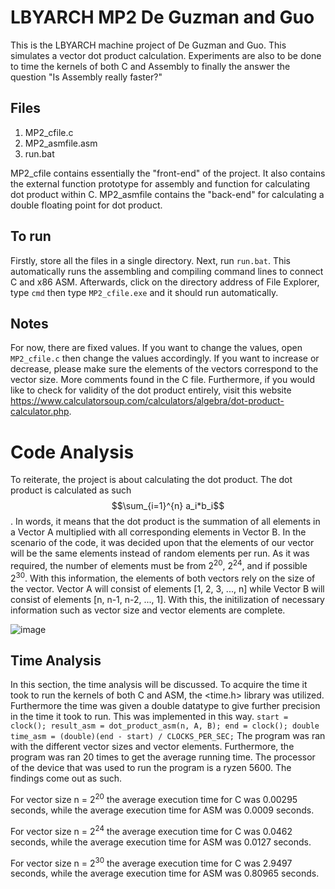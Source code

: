 # LBYARCH MP2 De Guzman and Guo

This is the LBYARCH machine project of De Guzman and Guo. This simulates a vector dot product calculation. Experiments are also to be done to time the kernels of both C and Assembly to finally the answer the question "Is Assembly really faster?"

## Files
1. MP2_cfile.c
2. MP2_asmfile.asm
3. run.bat

MP2_cfile contains essentially the "front-end" of the project. It also contains the external function prototype for assembly and function for calculating dot product within C. MP2_asmfile contains the "back-end" for calculating a double floating point for dot product.

## To run
Firstly, store all the files in a single directory. 
Next, run `run.bat`. This automatically runs the assembling and compiling command lines to connect C and x86 ASM. Afterwards, click on the directory address of File Explorer, type `cmd` then type `MP2_cfile.exe` and it should run automatically.

## Notes
For now, there are fixed values. If you want to change the values, open `MP2_cfile.c` then change the values accordingly. If you want to increase or decrease, please make sure the elements of the vectors correspond to the vector size. 
More comments found in the C file. 
Furthermore, if you would like to check for validity of the dot product entirely, visit this website https://www.calculatorsoup.com/calculators/algebra/dot-product-calculator.php.

# Code Analysis

To reiterate, the project is about calculating the dot product. The dot product is calculated as such $$\sum_{i=1}^{n} a_i*b_i$$. In words, it means that the dot product is the summation of all elements in a Vector A multiplied with all corresponding elements in Vector B. In the scenario of the code, it was decided upon that the elements of our vector will be the same elements instead of random elements per run. As it was required, the number of elements must be from 2<sup>20</sup>, 2<sup>24</sup>, and if possible 2<sup>30</sup>. With this information, the elements of both vectors rely on the size of the vector. Vector A will consist of elements [1, 2, 3, ..., n] while Vector B will consist of elements [n, n-1, n-2, ..., 1]. With this, the initilization of necessary information such as vector size and vector elements are complete.

![image](https://github.com/user-attachments/assets/94d80225-4834-47f5-993c-ef802e5b6b47)

## Time Analysis

In this section, the time analysis will be discussed. To acquire the time it took to run the kernels of both C and ASM, the <time.h> library was utilized. Furthermore the time was given a double datatype to give further precision in the time it took to run. This was implemented in this way. 
    ```
    start = clock();
    result_asm = dot_product_asm(n, A, B);
    end = clock();
    double time_asm = (double)(end - start) / CLOCKS_PER_SEC;
    ```
The program was ran with the different vector sizes and vector elements. Furthermore, the program was ran 20 times to get the average running time. The processor of the device that was used to run the program is a ryzen 5600. The findings come out as such.

For vector size n = 2<sup>20</sup> the average execution time for C was 0.00295 seconds, while the average execution time for ASM was 0.0009 seconds.

For vector size n = 2<sup>24</sup> the average execution time for C was 0.0462 seconds, while the average execution time for ASM was 0.0127 seconds.

For vector size n = 2<sup>30</sup> the average execution time for C was 2.9497 seconds, while the average execution time for ASM was 0.80965 seconds.

